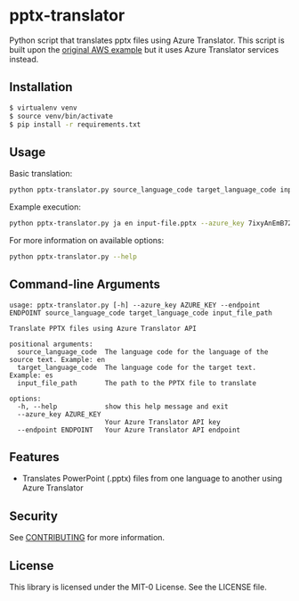 # pptx-translator

Python script that translates pptx files using Azure Translator. This script is built upon the [original AWS example](https://github.com/aws-samples/pptx-translator) but it uses Azure Translator services instead.

## Installation

```bash
$ virtualenv venv
$ source venv/bin/activate
$ pip install -r requirements.txt
```

## Usage

Basic translation:
```bash
python pptx-translator.py source_language_code target_language_code input_file_path --azure_key <api_key> --endpoint <URL>
```

Example execution:
```bash
python pptx-translator.py ja en input-file.pptx --azure_key 7ixyAnEmB72lPfFuxXCy71qQfJ8VOndnFJSuGDRWZlSxcumH2aiEPQQJ99AICCi5YpzXJ3w3ABBbACOGSBdi --endpoint https://contoso.cognitiveservices.azure.com/
```

For more information on available options:
```bash
python pptx-translator.py --help
```

## Command-line Arguments

```
usage: pptx-translator.py [-h] --azure_key AZURE_KEY --endpoint ENDPOINT source_language_code target_language_code input_file_path

Translate PPTX files using Azure Translator API

positional arguments:
  source_language_code  The language code for the language of the source text. Example: en
  target_language_code  The language code for the target text. Example: es
  input_file_path       The path to the PPTX file to translate

options:
  -h, --help            show this help message and exit
  --azure_key AZURE_KEY
                        Your Azure Translator API key
  --endpoint ENDPOINT   Your Azure Translator API endpoint
```

## Features

- Translates PowerPoint (.pptx) files from one language to another using Azure Translator

## Security

See [CONTRIBUTING](CONTRIBUTING.md#security-issue-notifications) for more information.

## License

This library is licensed under the MIT-0 License. See the LICENSE file.